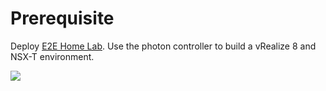 # Prerequisite
Deploy [E2E Home Lab](https://github.com/boconnor2017/e2e-home-lab). Use the photon controller to build a vRealize 8 and NSX-T environment. 

![](https://github.com/boconnor2017/e2e-zone-a/blob/master/img/zone-a.PNG)
